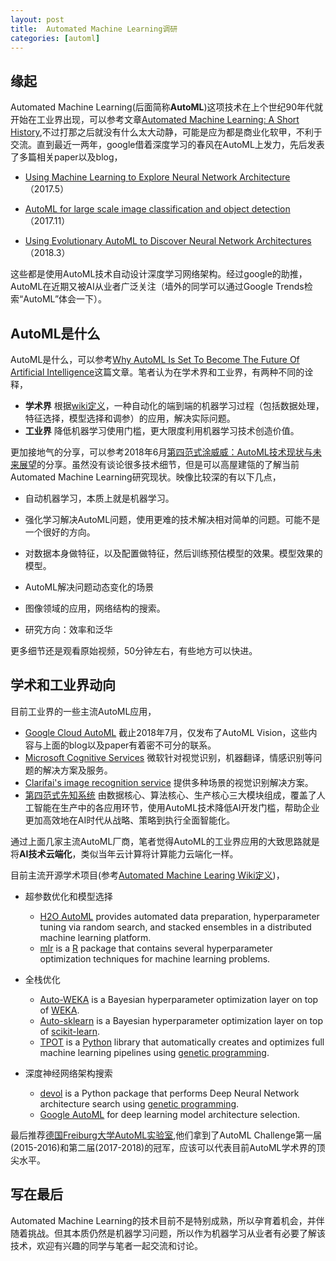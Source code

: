 ```yaml
---
layout: post
title:  Automated Machine Learning调研
categories: [automl]
---
```


## 缘起

Automated Machine Learning(后面简称**AutoML**)这项技术在上个世纪90年代就开始在工业界出现，可以参考文章[Automated Machine Learning: A Short History](https://blog.datarobot.com/automated-machine-learning-short-history),不过打那之后就没有什么太大动静，可能是应为都是商业化软甲，不利于交流。直到最近一两年，google借着深度学习的春风在AutoML上发力，先后发表了多篇相关paper以及blog，

* [Using Machine Learning to Explore Neural Network Architecture](http://ai.googleblog.com/2017/05/using-machine-learning-to-explore.html)（2017.5）

* [AutoML for large scale image classification and object detection](http://ai.googleblog.com/2017/11/automl-for-large-scale-image.html)（2017.11）

* [Using Evolutionary AutoML to Discover Neural Network Architectures](http://ai.googleblog.com/2018/03/using-evolutionary-automl-to-discover.html)（2018.3）

这些都是使用AutoML技术自动设计深度学习网络架构。经过google的助推，AutoML在近期又被AI从业者广泛关注（墙外的同学可以通过Google Trends检索“AutoML”体会一下）。



## AutoML是什么

AutoML是什么，可以参考[Why AutoML Is Set To Become The Future Of Artificial Intelligence](https://www.forbes.com/sites/janakirammsv/2018/04/15/why-automl-is-set-to-become-the-future-of-artificial-intelligence/#f10cf67780ae)这篇文章。笔者认为在学术界和工业界，有两种不同的诠释，

* **学术界** 根据[wiki定义](https://en.wikipedia.org/wiki/Automated_machine_learning)，一种自动化的端到端的机器学习过程（包括数据处理，特征选择，模型选择和调参）的应用，解决实际问题。
* **工业界** 降低机器学习使用门槛，更大限度利用机器学习技术创造价值。

更加接地气的分享，可以参考2018年6月[第四范式涂威威：AutoML技术现状与未来展望](https://link.zhihu.com/?target=https%3A//v.qq.com/x/page/y071886cmu6.html)的分享。虽然没有谈论很多技术细节，但是可以高屋建瓴的了解当前Automated Machine Learning研究现状。映像比较深的有以下几点，

* 自动机器学习，本质上就是机器学习。
* 强化学习解决AutoML问题，使用更难的技术解决相对简单的问题。可能不是一个很好的方向。
* 对数据本身做特征，以及配置做特征，然后训练预估模型的效果。模型效果的模型。
* AutoML解决问题动态变化的场景

* 图像领域的应用，网络结构的搜索。

* 研究方向：效率和泛华

更多细节还是观看原始视频，50分钟左右，有些地方可以快进。



## 学术和工业界动向

目前工业界的一些主流AutoML应用，

* [Google Cloud AutoML](https://cloud.google.com/automl/) 截止2018年7月，仅发布了AutoML Vision，这些内容与上面的blog以及paper有着密不可分的联系。
* [Microsoft Cognitive Services](https://azure.microsoft.com/en-us/services/cognitive-services/) 微软针对视觉识别，机器翻译，情感识别等问题的解决方案及服务。
* [Clarifai's image recognition service](https://www.clarifai.com/)  提供多种场景的视觉识别解决方案。
* [第四范式先知系统](https://www.4paradigm.com/product/prophet) 由数据核心、算法核心、生产核心三大模块组成，覆盖了人工智能在生产中的各应用环节，使用AutoML技术降低AI开发门槛，帮助企业更加高效地在AI时代从战略、策略到执行全面智能化。 

通过上面几家主流AutoML厂商，笔者觉得AutoML的工业界应用的大致思路就是将**AI技术云端化**，类似当年云计算将计算能力云端化一样。 



目前主流开源学术项目(参考[Automated Machine Learing Wiki定义](https://en.wikipedia.org/wiki/Automated_machine_learning))，

* 超参数优化和模型选择

	* [H2O AutoML](http://docs.h2o.ai/h2o/latest-stable/h2o-docs/automl.html) provides automated data preparation, hyperparameter tuning via random search, and stacked ensembles in a distributed machine learning platform.
	* [mlr](https://github.com/mlr-org/mlr) is a [R](https://en.wikipedia.org/wiki/R) package that contains several hyperparameter optimization techniques for machine learning problems.

* 全栈优化

	* [Auto-WEKA](http://www.cs.ubc.ca/labs/beta/Projects/autoweka/) is a Bayesian hyperparameter optimization layer on top of [WEKA](https://en.wikipedia.org/wiki/Weka_(machine_learning)).
	* [Auto-sklearn](https://automl.github.io/auto-sklearn/stable/) is a Bayesian hyperparameter optimization layer on top of [scikit-learn](https://en.wikipedia.org/wiki/Scikit-learn).
	* [TPOT](https://github.com/rhiever/tpot) is a [Python](https://en.wikipedia.org/wiki/Python_(programming_language)) library that automatically creates and optimizes full machine learning pipelines using [genetic programming](https://en.wikipedia.org/wiki/Genetic_programming).

* 深度神经网络架构搜索
	* [devol](https://github.com/joeddav/devol) is a Python package that performs Deep Neural Network architecture search using [genetic programming](https://en.wikipedia.org/wiki/Genetic_programming).
	* [Google AutoML](https://research.googleblog.com/2017/05/using-machine-learning-to-explore.html) for deep learning model architecture selection.



最后推荐[德国Freiburg大学AutoML实验室](https://www.ml4aad.org/),他们拿到了AutoML Challenge第一届(2015-2016)和第二届(2017-2018)的冠军，应该可以代表目前AutoML学术界的顶尖水平。



## 写在最后

Automated Machine Learning的技术目前不是特别成熟，所以孕育着机会，并伴随着挑战。但其本质仍然是机器学习问题，所以作为机器学习从业者有必要了解该技术，欢迎有兴趣的同学与笔者一起交流和讨论。